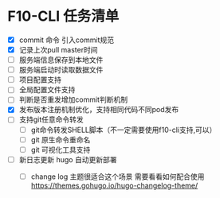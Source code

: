 # F10-CLI 任务清单
- [x] commit 命令 引入commit规范
- [x] 记录上次pull master时间
- [ ] 服务端信息保存到本地文件
- [ ] 服务端启动时读取数据文件
- [ ] 项目配置支持
- [ ] 全局配置文件支持
- [ ] 判断是否重发增加commit判断机制
- [x] 发布版本注册机制优化，支持相同代码不同pod发布
- [ ] 支持git任意命令转发
    - [ ] git命令转发SHELL脚本（不一定需要使用f10-cli支持,可以）
    - [ ] git 原生命令重命名
    - [ ] git 可视化工具支持
- [ ] 新日志更新 hugo 自动更新部署
    - [ ] change log 主题很适合这个场景 需要看看如何配合使用 https://themes.gohugo.io/hugo-changelog-theme/
    



